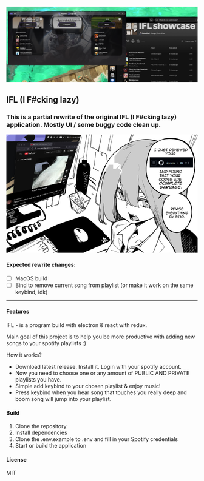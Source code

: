 
![](./.github/preview.png)

## IFL (I F#cking lazy)

### This is a partial rewrite of the original IFL (I F#cking lazy) application. Mostly UI / some buggy code clean up. 

![](./.github/code.png)

#### Expected rewrite changes:

- [ ] MacOS build
- [ ] Bind to remove current song from playlist (or make it work on the same keybind, idk)

--------


#### Features

IFL - is a program build with electron & react with redux.

Main goal of this project is to help you be more productive with adding new songs to your spotify playlists :)

How it works?
- Download latest release. Install it. Login with your spotify account.
- Now you need to choose one or any amount of PUBLIC AND PRIVATE playlists you have.
- Simple add keybind to your chosen playlist & enjoy music!
- Press keybind when you hear song that touches you really deep and boom song will jump into your playlist.

#### Build

1. Clone the repository
2. Install dependencies
3. Clone the .env.example to .env and fill in your Spotify credentials
4. Start or build the application

#### License

MIT